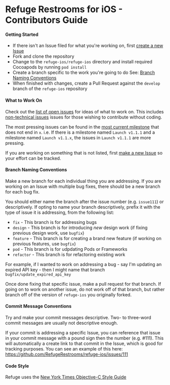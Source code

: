 Refuge Restrooms for iOS - Contributors Guide
============================================

#### Getting Started

* If there isn't an Issue filed for what you're working on, first [create a new Issue](https://github.com/RefugeRestrooms/refuge-ios/issues/new)
* Fork and clone the repository
* Change to the `refuge-ios/refuge-ios` directory and install required Cocoapods by running `pod install`
* Create a branch specific to the work you're going to do See: [Branch Naming Conventions](#branch-naming-conventions)
* When finished with changes, create a Pull Request against the `develop` branch of the `refuge-ios` repository

#### What to Work On

Check out the [list of open issues](https://github.com/RefugeRestrooms/refuge-ios/issues) for ideas of what to work on. This includes [non-technical issues](https://github.com/RefugeRestrooms/refuge-ios/labels/non-technical) issues for those wishing to contribute without coding.

The most pressing issues can be found in the [most current milestone](https://github.com/RefugeRestrooms/refuge-ios/milestones) that does not end in `x`. i.e. If there is a milestone named `Launch v1.1.1` and a milestone named `Launch v1.1.x`, the issues in `Launch v1.1.1` are more pressing.

If you are working on something that is not listed, first [make a new Issue](https://github.com/RefugeRestrooms/refuge-ios/issues/new) so your effort can be tracked.

#### Branch Naming Conventions

Make a new branch for each individual thing you are addressing. If you are working on an Issue with multiple bug fixes, there should be a new branch for each bug fix.

You should either name the branch after the issue number (e.g. `issue111`) or descriptively. If opting to name your branch descriptively, prefix it with the type of issue it is addressing, from the following list:

* `fix` - This branch is for addressing bugs
* `design` - This branch is for introducing *new* design work (if fixing previous design work, use `bugfix`)
* `feature` - This branch is for creating a brand new feature (if working on previous features, use `bugfix`)
* `pod` - This branch is for udpdating Pods or Frameworks
* `refactor` - This branch is for refactoring existing work

For example, if I wanted to work on addressing a bug - say I'm updating an expired API key - then I might name that branch `bugfix/update_expired_api_key`

Once done fixing that specific issue, make a pull request for that branch. If going on to work on another issue, do not work off of that branch, but rather branch off of the version of `refuge-ios` you originally forked.

#### Commit Message Conventions

Try and make your commit messages descriptive. Two- to three-word commit messages are usually not descriptive enough.

If your commit is addressing a specific Issue, you can reference that issue in your commit message with a pound sign then the number (e.g. #111). This will automatically a create link to that commit in the Issue, which is good for tracking purposes. You can see an example of this here: https://github.com/RefugeRestrooms/refuge-ios/issues/111

#### Code Style

Refuge uses the [New York Times Objective-C Style Guide](https://github.com/NYTimes/objective-c-style-guide)
